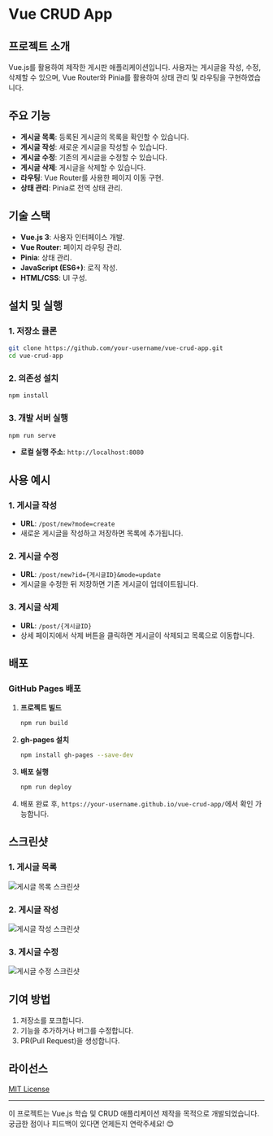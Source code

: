 # Vue CRUD App

## 프로젝트 소개
Vue.js를 활용하여 제작한 게시판 애플리케이션입니다. 사용자는 게시글을 작성, 수정, 삭제할 수 있으며, Vue Router와 Pinia를 활용하여 상태 관리 및 라우팅을 구현하였습니다.

## 주요 기능
- **게시글 목록**: 등록된 게시글의 목록을 확인할 수 있습니다.
- **게시글 작성**: 새로운 게시글을 작성할 수 있습니다.
- **게시글 수정**: 기존의 게시글을 수정할 수 있습니다.
- **게시글 삭제**: 게시글을 삭제할 수 있습니다.
- **라우팅**: Vue Router를 사용한 페이지 이동 구현.
- **상태 관리**: Pinia로 전역 상태 관리.

## 기술 스택
- **Vue.js 3**: 사용자 인터페이스 개발.
- **Vue Router**: 페이지 라우팅 관리.
- **Pinia**: 상태 관리.
- **JavaScript (ES6+)**: 로직 작성.
- **HTML/CSS**: UI 구성.

## 설치 및 실행

### 1. 저장소 클론
```bash
git clone https://github.com/your-username/vue-crud-app.git
cd vue-crud-app
```

### 2. 의존성 설치
```bash
npm install
```

### 3. 개발 서버 실행
```bash
npm run serve
```
- **로컬 실행 주소**: `http://localhost:8080`

## 사용 예시

### 1. 게시글 작성
- **URL**: `/post/new?mode=create`
- 새로운 게시글을 작성하고 저장하면 목록에 추가됩니다.

### 2. 게시글 수정
- **URL**: `/post/new?id={게시글ID}&mode=update`
- 게시글을 수정한 뒤 저장하면 기존 게시글이 업데이트됩니다.

### 3. 게시글 삭제
- **URL**: `/post/{게시글ID}`
- 상세 페이지에서 삭제 버튼을 클릭하면 게시글이 삭제되고 목록으로 이동합니다.

## 배포
### GitHub Pages 배포
1. **프로젝트 빌드**
   ```bash
   npm run build
   ```

2. **gh-pages 설치**
   ```bash
   npm install gh-pages --save-dev
   ```

3. **배포 실행**
   ```bash
   npm run deploy
   ```

4. 배포 완료 후, `https://your-username.github.io/vue-crud-app/`에서 확인 가능합니다.

## 스크린샷
### 1. 게시글 목록
![게시글 목록 스크린샷](https://via.placeholder.com/800x400?text=게시글+목록)

### 2. 게시글 작성
![게시글 작성 스크린샷](https://via.placeholder.com/800x400?text=게시글+작성)

### 3. 게시글 수정
![게시글 수정 스크린샷](https://via.placeholder.com/800x400?text=게시글+수정)

## 기여 방법
1. 저장소를 포크합니다.
2. 기능을 추가하거나 버그를 수정합니다.
3. PR(Pull Request)을 생성합니다.

## 라이선스
[MIT License](LICENSE)

---

이 프로젝트는 Vue.js 학습 및 CRUD 애플리케이션 제작을 목적으로 개발되었습니다. 궁금한 점이나 피드백이 있다면 언제든지 연락주세요! 😊
